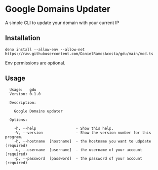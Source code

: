 # Google Domains Updater

A simple CLI to update your domain with your current IP

## Installation

```
deno install --allow-env --allow-net https://raw.githubusercontent.com/DanielRamosAcosta/gdu/main/mod.ts
```

Env permissions are optional.

## Usage

```
  Usage:   gdu
  Version: 0.1.0

  Description:

    Google Domains updater

  Options:

    -h, --help                  - Show this help.
    -V, --version               - Show the version number for this program.
    -h, --hostname  [hostname]  - the hostname you want to udpdate           (required)
    -u, --username  [username]  - the username of your account               (required)
    -p, --password  [password]  - the password of your account               (required)
```
